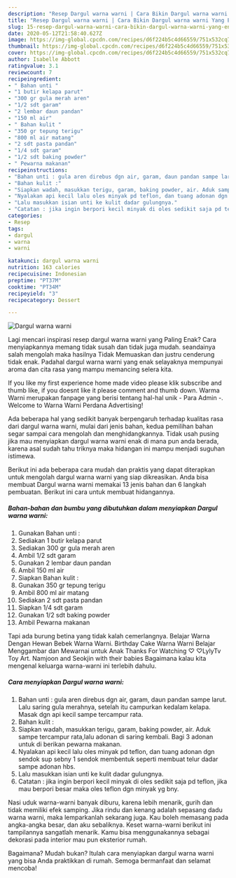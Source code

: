 ```yaml
---
description: "Resep Dargul warna warni | Cara Bikin Dargul warna warni Yang Enak Banget"
title: "Resep Dargul warna warni | Cara Bikin Dargul warna warni Yang Enak Banget"
slug: 15-resep-dargul-warna-warni-cara-bikin-dargul-warna-warni-yang-enak-banget
date: 2020-05-12T21:58:40.627Z
image: https://img-global.cpcdn.com/recipes/d6f224b5c4d66559/751x532cq70/dargul-warna-warni-foto-resep-utama.jpg
thumbnail: https://img-global.cpcdn.com/recipes/d6f224b5c4d66559/751x532cq70/dargul-warna-warni-foto-resep-utama.jpg
cover: https://img-global.cpcdn.com/recipes/d6f224b5c4d66559/751x532cq70/dargul-warna-warni-foto-resep-utama.jpg
author: Isabelle Abbott
ratingvalue: 3.1
reviewcount: 7
recipeingredient:
- " Bahan unti "
- "1 butir kelapa parut"
- "300 gr gula merah aren"
- "1/2 sdt garam"
- "2 lembar daun pandan"
- "150 ml air"
- " Bahan kulit "
- "350 gr tepung terigu"
- "800 ml air matang"
- "2 sdt pasta pandan"
- "1/4 sdt garam"
- "1/2 sdt baking powder"
- " Pewarna makanan"
recipeinstructions:
- "Bahan unti : gula aren direbus dgn air, garam, daun pandan sampe larut. Lalu saring gula merahnya, setelah itu campurkan kedalam kelapa. Masak dgn api kecil sampe tercampur rata."
- "Bahan kulit :"
- "Siapkan wadah, masukkan terigu, garam, baking powder, air. Aduk sampe tercampur rata,lalu adonan di saring kembali. Bagi 3 adonan untuk di berikan pewarna makanan."
- "Nyalakan api kecil lalu oles minyak pd teflon, dan tuang adonan dgn sendok sup sebny 1 sendok membentuk seperti membuat telur dadar sampe adonan hbs."
- "Lalu masukkan isian unti ke kulit dadar gulungnya."
- "Catatan : jika ingin berpori kecil minyak di oles sedikit saja pd teflon, jika mau berpori besar maka oles teflon dgn minyak yg bny."
categories:
- Resep
tags:
- dargul
- warna
- warni

katakunci: dargul warna warni 
nutrition: 163 calories
recipecuisine: Indonesian
preptime: "PT37M"
cooktime: "PT34M"
recipeyield: "3"
recipecategory: Dessert

---
```



![Dargul warna warni](https://img-global.cpcdn.com/recipes/d6f224b5c4d66559/751x532cq70/dargul-warna-warni-foto-resep-utama.jpg)

Lagi mencari inspirasi resep dargul warna warni yang Paling Enak? Cara menyiapkannya memang tidak susah dan tidak juga mudah. seandainya salah mengolah maka hasilnya Tidak Memuaskan dan justru cenderung tidak enak. Padahal dargul warna warni yang enak selayaknya mempunyai aroma dan cita rasa yang mampu memancing selera kita.

If you like my first experience home made video please klik subscribe and thumb like, if you doesnt like it please comment and thumb down. Warma Warni merupakan fanpage yang berisi tentang hal-hal unik - Para Admin -. Welcome to Warna Warni Perdana Advertising!

Ada beberapa hal yang sedikit banyak berpengaruh terhadap kualitas rasa dari dargul warna warni, mulai dari jenis bahan, kedua pemilihan bahan segar sampai cara mengolah dan menghidangkannya. Tidak usah pusing jika mau menyiapkan dargul warna warni enak di mana pun anda berada, karena asal sudah tahu triknya maka hidangan ini mampu menjadi suguhan istimewa.


Berikut ini ada beberapa cara mudah dan praktis yang dapat diterapkan untuk mengolah dargul warna warni yang siap dikreasikan. Anda bisa membuat Dargul warna warni memakai 13 jenis bahan dan 6 langkah pembuatan. Berikut ini cara untuk membuat hidangannya.

<!--inarticleads1-->

##### Bahan-bahan dan bumbu yang dibutuhkan dalam menyiapkan Dargul warna warni:

1. Gunakan  Bahan unti :
1. Sediakan 1 butir kelapa parut
1. Sediakan 300 gr gula merah aren
1. Ambil 1/2 sdt garam
1. Gunakan 2 lembar daun pandan
1. Ambil 150 ml air
1. Siapkan  Bahan kulit :
1. Gunakan 350 gr tepung terigu
1. Ambil 800 ml air matang
1. Sediakan 2 sdt pasta pandan
1. Siapkan 1/4 sdt garam
1. Gunakan 1/2 sdt baking powder
1. Ambil  Pewarna makanan


Tapi ada burung betina yang tidak kalah cemerlangnya. Belajar Warna Dengan Hewan Bebek Warna Warni. Birthday Cake Warna Warni Belajar Menggambar dan Mewarnai untuk Anak Thanks For Watching ♡ ♡LylyTv Toy Art. Namjoon and Seokjin with their babies Bagaimana kalau kita mengenal keluarga warna-warni ini terlebih dahulu. 

<!--inarticleads2-->

##### Cara menyiapkan Dargul warna warni:

1. Bahan unti : gula aren direbus dgn air, garam, daun pandan sampe larut. Lalu saring gula merahnya, setelah itu campurkan kedalam kelapa. Masak dgn api kecil sampe tercampur rata.
1. Bahan kulit :
1. Siapkan wadah, masukkan terigu, garam, baking powder, air. Aduk sampe tercampur rata,lalu adonan di saring kembali. Bagi 3 adonan untuk di berikan pewarna makanan.
1. Nyalakan api kecil lalu oles minyak pd teflon, dan tuang adonan dgn sendok sup sebny 1 sendok membentuk seperti membuat telur dadar sampe adonan hbs.
1. Lalu masukkan isian unti ke kulit dadar gulungnya.
1. Catatan : jika ingin berpori kecil minyak di oles sedikit saja pd teflon, jika mau berpori besar maka oles teflon dgn minyak yg bny.


Nasi uduk warna-warni banyak diburu, karena lebih menarik, gurih dan tidak memiliki efek samping. Jika rindu dan kenang adalah sepasang dadu warna warni, maka lemparkanlah sekarang juga. Kau boleh memasang pada angka-angka besar, dan aku sebaliknya. Keset warna-warni berikut ini tampilannya sangatlah menarik. Kamu bisa menggunakannya sebagai dekorasi pada interior mau pun eksterior rumah. 

Bagaimana? Mudah bukan? Itulah cara menyiapkan dargul warna warni yang bisa Anda praktikkan di rumah. Semoga bermanfaat dan selamat mencoba!
